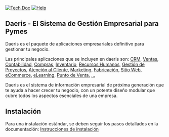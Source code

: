 [![Tech Doc](http://img.shields.io/badge/master-docs-875A7B.svg?style=flat&colorA=8F8F8F)](https://daeris.com/support/help)
[![Help](http://img.shields.io/badge/master-help-875A7B.svg?style=flat&colorA=8F8F8F)](https://daeris.com/forum/ayuda-1)

Daeris - El Sistema de Gestión Empresarial para Pymes
------

Daeris es el paquete de aplicaciones empresariales definitivo para gestionar tu negocio.

Las principales aplicaciones que se incluyen en daeris son: <a href="https://daeris.com/crm">CRM</a>,
<a href="https://daeris.com/ventas">Ventas</a>,
<a href="https://daeris.com/contabilidad">Contabilidad</a>,
<a href="https://daeris.com/compras">Compras</a>,
<a href="https://daeris.com/inventario">Inventario</a>,
<a href="https://daeris.com/recursos-humanos">Recursos Humanos</a>,
<a href="https://daeris.com/gestion-de-proyectos">Gestión de Proyectos</a>,
<a href="https://daeris.com/atencion-al-cliente">Atención al Cliente</a>,
<a href="https://daeris.com/marketing">Marketing</a>,
<a href="https://daeris.com/fabricacion">Fabricación</a>,
<a href="https://daeris.com/sitio-web">Sitio Web</a>,
<a href="https://daeris.com/ecommerce">eCommerce</a>,
<a href="https://daeris.com/elearning">eLearning</a>,
<a href="https://daeris.com/punto-de-venta">Punto de Venta</a>,
<a href="https://daeris.com/modulos">...</a>

Daeris es el sistema de información empresarial de próxima generación que te ayuda a hacer crecer
tu negocio, con un potente diseño modular que cubre todos los aspectos esenciales de una empresa.


Instalación
-----------
Para una instalación estándar, se deben seguir los pasos detallados en la documentación:
<a href="https://daeris.com/support/help">Instrucciones de instalación</a>

